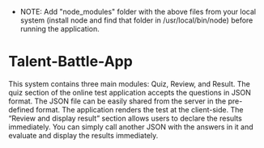  * NOTE: Add "node_modules" folder with the above files from your local system (install node and find that folder in /usr/local/bin/node) before running the application.

# Talent-Battle-App

This system contains three main modules: Quiz, Review, and Result. The quiz section of the online test application accepts the questions in JSON format. The JSON file can be easily shared from the server in the pre-defined format. The application renders the test at the client-side.
The “Review and display result” section allows users to declare the results immediately. You can simply call another JSON with the answers in it and evaluate and display the results immediately.
